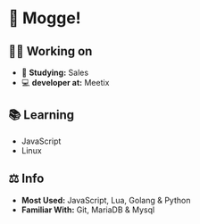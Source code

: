 # 👋 Mogge!

## 👨‍🚒 Working on
- 🏫 **Studying:** Sales
- 💻 **developer at:** Meetix

## 📚 Learning
- JavaScript
- Linux

## ⚖ Info
- **Most Used:** JavaScript, Lua, Golang & Python
- **Familiar With:** Git, MariaDB & Mysql  

